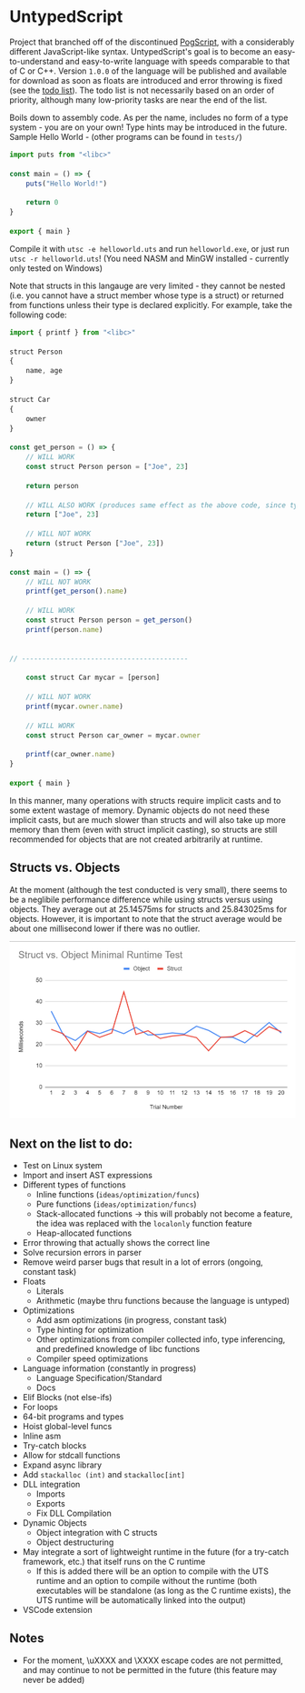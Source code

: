 # UntypedScript

Project that branched off of the discontinued [PogScript](https://github.com/User0332/PogScript), with a considerably different JavaScript-like syntax. UntypedScript's goal is to become an easy-to-understand and easy-to-write language with speeds comparable to that of C or C++. Version `1.0.0` of the language will be published and available for download as soon as floats are introduced and error throwing is fixed (see the [todo list](#next-on-the-list-to-do)). The todo list is not necessarily based on an order of priority, although many low-priority tasks are near the end of the list.

Boils down to assembly code. As per the name, includes no form of a type system - you are on your own! Type hints may be introduced in the future. Sample Hello World - (other programs can be found in `tests/`)

```js
import puts from "<libc>"

const main = () => {
	puts("Hello World!")

	return 0
}

export { main }
```

Compile it with `utsc -e helloworld.uts` and run `helloworld.exe`, or just run `utsc -r helloworld.uts`! (You need NASM and MinGW installed - currently only tested on Windows)

Note that structs in this langauge are very limited - they cannot be nested (i.e. you cannot have a struct member whose type is a struct) or returned from functions unless their type is declared explicitly. For example, take the following code:
```js
import { printf } from "<libc>"

struct Person
{
	name, age
}

struct Car
{
	owner
}

const get_person = () => {
	// WILL WORK
	const struct Person person = ["Joe", 23]

	return person

	// WILL ALSO WORK (produces same effect as the above code, since types don't actually exist and the structs are just syntax sugar for arrays)
	return ["Joe", 23]

	// WILL NOT WORK
	return (struct Person ["Joe", 23])
}

const main = () => {
	// WILL NOT WORK
	printf(get_person().name)

	// WILL WORK
	const struct Person person = get_person()
	printf(person.name)


// -----------------------------------------

	const struct Car mycar = [person]

	// WILL NOT WORK
	printf(mycar.owner.name)

	// WILL WORK
	const struct Person car_owner = mycar.owner

	printf(car_owner.name)
}

export { main }
```

In this manner, many operations with structs require implicit casts and to some extent wastage of memory. Dynamic objects do not need these implicit casts, but are much slower than structs and will also take up more memory than them (even with struct implicit casting), so structs are still recommended for objects that are not created arbitrarily at runtime.

## Structs vs. Objects

At the moment (although the test conducted is very small), there seems to be a neglibile performance difference while using structs versus using objects. They average out at 25.14575ms for structs and 25.843025ms for objects. However, it is important to note that the struct average would be about one millisecond lower if there was no outlier.

![Chart of Struct vs. Object Performance](readme-assets/struct-obj-perf.png)

## Next on the list to do:

- Test on Linux system
- Import and insert AST expressions
- Different types of functions
	- Inline functions (`ideas/optimization/funcs`)
	- Pure functions (`ideas/optimization/funcs`)
	- Stack-allocated functions -> this will probably not become a feature, the idea was replaced with the `localonly` function feature
	- Heap-allocated functions
- Error throwing that actually shows the correct line
- Solve recursion errors in parser
- Remove weird parser bugs that result in a lot of errors (ongoing, constant task)
- Floats
	- Literals
	- Arithmetic (maybe thru functions because the language is untyped)
- Optimizations
	- Add asm optimizations (in progress, constant task)
	- Type hinting for optimization
	- Other optimizations from compiler collected info, type inferencing, and predefined knowledge of libc functions
	- Compiler speed optimizations
- Language information (constantly in progress)
	- Language Specification/Standard
	- Docs
- Elif Blocks (not else-ifs)
- For loops
- 64-bit programs and types
- Hoist global-level funcs
- Inline asm
- Try-catch blocks
- Allow for stdcall functions
- Expand async library
- Add `stackalloc (int)` and `stackalloc[int]`
- DLL integration
	- Imports
	- Exports
	- Fix DLL Compilation
- Dynamic Objects
	- Object integration with C structs
	- Object destructuring
- May integrate a sort of lightweight runtime in the future (for a try-catch framework, etc.) that itself runs on the C runtime
	- If this is added there will be an option to compile with the UTS runtime and an option to compile without the runtime (both executables will be standalone (as long as the C runtime exists), the UTS runtime will be automatically linked into the output)
- VSCode extension

## Notes

- For the moment, \uXXXX and \XXXX escape codes are not permitted, and may continue to not be permitted in the future (this feature may never be added)
